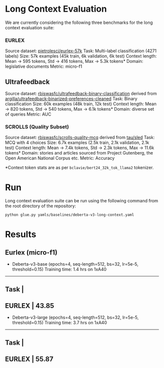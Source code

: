 # Long Context Evaluation

We are currently considering the following three benchmarks for the long context evaluation suite:

### EURLEX
Source dataset: [pietrolesci/eurlex-57k](https://huggingface.co/datasets/pietrolesci/eurlex-57k)
Task: Multi-label classification (4271 labels)
Size: 57k examples (45k train, 6k validation, 6k test)
Context length: Mean -> 595 tokens, Std -> 416 tokens, Max -> 5.3k tokens*
Domain: legislative documents
Metric: micro-f1

## Ultrafeedback
Source dataset: [rbiswasfc/ultrafeedback-binary-classification](https://huggingface.co/datasets/rbiswasfc/ultrafeedback-binary-classification) derived from [argilla/ultrafeedback-binarized-preferences-cleaned](https://huggingface.co/datasets/argilla/ultrafeedback-binarized-preferences-cleaned)
Task: Binary classification
Size: 60k examples (48k train, 12k test)
Context length: Mean -> 820 tokens, Std -> 540 tokens, Max -> 6.1k tokens*
Domain: diverse set of queries
Metric: AUC

### SCROLLS (Quality Subset)
Source dataset: [rbiswasfc/scrolls-quality-mcq](https://huggingface.co/datasets/rbiswasfc/scrolls-quality-mcq) derived from [tau/sled](https://huggingface.co/datasets/tau/scrolls)
Task: MCQ with 4 choices
Size: 6.7k examples (2.5k train, 2.1k validation, 2.1k test)
Context length: Mean -> 7.4k tokens, Std -> 2.3k tokens, Max -> 11.6k tokens*
Domain: stories and articles sourced from Project Gutenberg, the Open American National Corpus etc.
Metric: Accuracy

*Context token stats are as per `bclavie/bert24_32k_tok_llama2` tokenizer.

# Run
Long context evaluation suite can be run using the following command from the root directory of the repository:
```bash
python glue.py yamls/baselines/deberta-v3-long-context.yaml
```

# Results
## Eurlex (micro-f1)
- Deberta-v3-base (epochs=4, seq-length=512, bs=32, lr=5e-5, threshold=0.15)
Training time: 1.4 hrs on 1xA40
-------------------------------------------------------------
Task                                              |
-------------------------------------------------------------
EURLEX                                            | 43.85
-------------------------------------------------------------

- Deberta-v3-large (epochs=4, seq-length=512, bs=32, lr=5e-5, threshold=0.15)
Training time: 3.7 hrs on 1xA40

-------------------------------------------------------------
Task                                              |
-------------------------------------------------------------
EURLEX                                            | 55.87
-------------------------------------------------------------
